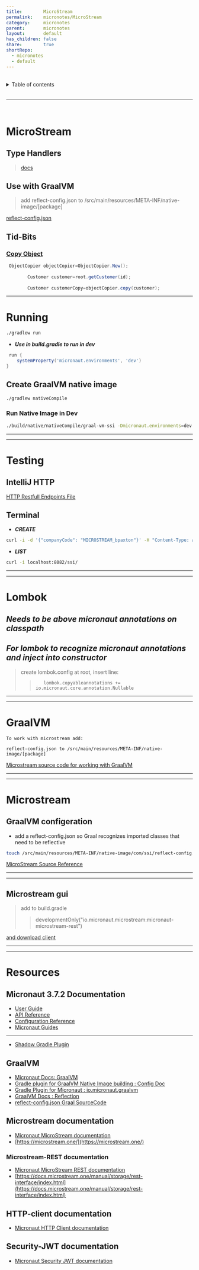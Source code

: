 ```yaml
---  
title:        MicroStream  
permalink:    micronotes/MicroStream  
category:     micronotes  
parent:       micronotes  
layout:       default  
has_children: false  
share:        true  
shortRepo:  
  - micronotes  
  - default  
---  
```

  
  
<br/>  
  
<details markdown="block">  
<summary>  
Table of contents  
</summary>  
{: .text-delta }  
1. TOC  
{:toc}  
</details>  
  
<br/>  
  
***  
  
<br/>  
  
# MicroStream  
  
## Type Handlers  
  
> [docs](https://docs.microstream.one/manual/storage/addendum/specialized-type-handlers.html)  
  
## Use with GraalVM  
  
> add reflect-config.json to /src/main/resources/META-INF/native-image/[package]  
  
[reflect-config.json](https://gist.github.com/14paxton/d51cc2f493b8d8f4271c0cf55f2aefab)  
  
## Tid-Bits  
  
### [Copy Object](https://docs.microstream.one/manual/storage/storing-data/deep-copy.html)  
  
```java  
 ObjectCopier objectCopier=ObjectCopier.New();  
  
        Customer customer=root.getCustomer(id);  
  
        Customer customerCopy=objectCopier.copy(customer);  
```  
  
---  
  
# Running  
  
```bash  
./gradlew run  
```  
  
- ***Use in build.gradle to run in dev***  
  
```groovy  
 run {  
    systemProperty('micronaut.environments', 'dev')  
}  
```  
  
## Create GraalVM native image  
  
```bash  
./gradlew nativeCompile  
```  
  
### Run Native Image in Dev  
  
```bash  
./build/native/nativeCompile/graal-vm-ssi -Dmicronaut.environments=dev  
```  
  
---  
  
---  
  
# Testing  
  
## IntelliJ HTTP  
  
[HTTP Restfull Endpoints File](rest-api.http)  
  
## Terminal  
  
- ***CREATE***  
  
```bash  
curl -i -d '{"companyCode": "MICROSTREAM_bpaxton"}' -H "Content-Type: application/json" -X POST POST http://localhost:8082/ssi  
```  
  
- ***LIST***  
  
```bash  
curl -i localhost:8082/ssi/  
```  
  
---  
  
---  
  
# Lombok  
  
## ***Needs to be above micronaut annotations on classpath***  
  
## ***For lombok to recognize micronaut annotations and inject into constructor***  
  
> create lombok.config at root, insert line:  
>  
>> ```propeties  
>>    lombok.copyableannotations += io.micronaut.core.annotation.Nullable  
>> ```  
  
  
---  
  
---  
  
# GraalVM  
  
`To work with microstream add:`  
  
`reflect-config.json to /src/main/resources/META-INF/native-image/[package]`  
  
[Microstream source code for working with GraalVM](https://github.com/microstream-one/example-graalvm-native/tree/master/graalvm-native/src/main/resources/META-INF/native-image)  
  
  
---  
  
---  
  
# Microstream  
  
## GraalVM configeration  
  
- add a reflect-config.json so Graal recognizes imported classes that need to be reflective  
  
```bash  
touch /src/main/resources/META-INF/native-image/com/ssi/reflect-config.json  
```  
  
[MicroStream Source Reference](https://gist.github.com/14paxton/d51cc2f493b8d8f4271c0cf55f2aefab)  
  
  
---  
  
---  
  
## Microstream gui  
  
> add to build.gradle  
>> developmentOnly("io.micronaut.microstream:micronaut-microstream-rest")  
  
[and download client ](https://docs.microstream.one/manual/storage/rest-interface/client-gui.html)  
  
  
---  
  
---  
  
# Resources  
  
## Micronaut 3.7.2 Documentation  
  
- [User Guide](https://docs.micronaut.io/3.7.2/guide/index.html)  
- [API Reference](https://docs.micronaut.io/3.7.2/api/index.html)  
- [Configuration Reference](https://docs.micronaut.io/3.7.2/guide/configurationreference.html)  
- [Micronaut Guides](https://guides.micronaut.io/index.html)  
  
---  
  
- [Shadow Gradle Plugin](https://plugins.gradle.org/plugin/com.github.johnrengelman.shadow)  
  
## GraalVM  
  
- [Micronaut Docs: GraalVM ](https://docs.micronaut.io/latest/guide/index.html#graal)  
- [Gradle plugin for GraalVM Native Image building : Config Doc](https://graalvm.github.io/native-build-tools/0.9.13/gradle-plugin.html#configuration-options)  
- [Gradle Plugin for Micronaut : io.micronaut.graalvm](https://plugins.gradle.org/plugin/io.micronaut.graalvm)  
- [GraalVM Docs : Reflection](https://www.graalvm.org/22.2/reference-manual/native-image/metadata/)  
- [reflect-config.json Graal SourceCode](https://github.com/oracle/graal/blob/master/docs/reference-manual/native-image/Reflection.md)  
  
## Microstream documentation  
  
- [Micronaut MicroStream documentation](https://micronaut-projects.github.io/micronaut-microstream/latest/guide)  
- [https://microstream.one/](https://microstream.one/)  
  
### Microstream-REST documentation  
  
- [Micronaut MicroStream REST documentation](https://micronaut-projects.github.io/micronaut-microstream/latest/guide/#rest)  
- [https://docs.microstream.one/manual/storage/rest-interface/index.html](https://docs.microstream.one/manual/storage/rest-interface/index.html)  
  
## HTTP-client documentation  
  
- [Micronaut HTTP Client documentation](https://docs.micronaut.io/latest/guide/index.html#httpClient)  
  
## Security-JWT documentation  
  
- [Micronaut Security JWT documentation](https://micronaut-projects.github.io/micronaut-security/latest/guide/index.html)